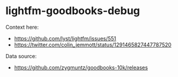 # lightfm-goodbooks-debug

Context here: 
- https://github.com/lyst/lightfm/issues/551
- https://twitter.com/colin_jemmott/status/1291465827447787520

Data source:
- https://github.com/zygmuntz/goodbooks-10k/releases
